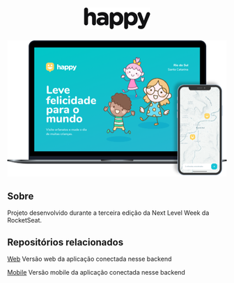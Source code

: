 <h1 align="center">
    <img alt="Happy" title="Happy" src=".github/logo.png" />
</h1>

<img alt="Happy" title="Happy" src=".github/happy.png" />

<h2> Sobre </h2>
<p> Projeto desenvolvido durante a terceira edição da Next Level Week da RocketSeat. </p>

<h2> Repositórios relacionados</h2>

[Web](https://github.com/EduardoDonadon/NLW3-OmniStack-Happy-Frontend) 
Versão web da aplicação conectada nesse backend

[Mobile](https://github.com/EduardoDonadon/NLW3-OmniStack-Happy-Mobile)
Versão mobile da aplicação conectada nesse backend
